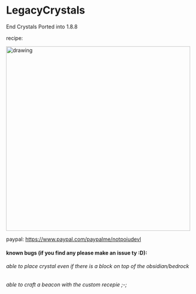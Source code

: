 # LegacyCrystals
End Crystals Ported into 1.8.8

recipe:

<img src="https://user-images.githubusercontent.com/75510171/185756975-694be278-4479-4265-8361-c44e6f38eea9.png" alt="drawing" width="500"/>

paypal: https://www.paypal.com/paypalme/notpoiudevl

#### known bugs (if you find any please make an issue ty :D):

###### able to place crystal even if there is a block on top of the obsidian/bedrock
###### able to craft a beacon with the custom recepie ;-;

